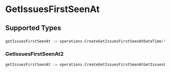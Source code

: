 # GetIssuesFirstSeenAt


## Supported Types

### 

```go
getIssuesFirstSeenAt := operations.CreateGetIssuesFirstSeenAtDateTime(time.Time{/* values here */})
```

### GetIssuesFirstSeenAt2

```go
getIssuesFirstSeenAt := operations.CreateGetIssuesFirstSeenAtGetIssuesFirstSeenAt2(operations.GetIssuesFirstSeenAt2{/* values here */})
```

